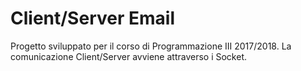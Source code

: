 # Client/Server Email
Progetto sviluppato per il corso di Programmazione III 2017/2018. La comunicazione Client/Server avviene attraverso i Socket.
